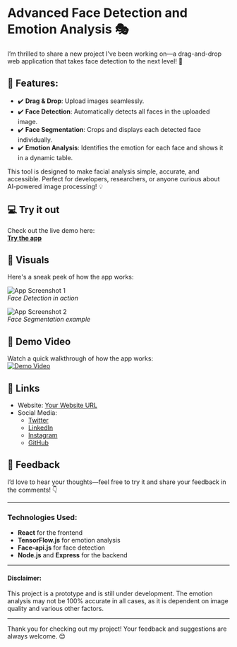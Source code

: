 # Advanced Face Detection and Emotion Analysis 🎭

I’m thrilled to share a new project I’ve been working on—a drag-and-drop web application that takes face detection to the next level! 🌟

## 📌 Features:
- ✔️ **Drag & Drop**: Upload images seamlessly.
- ✔️ **Face Detection**: Automatically detects all faces in the uploaded image.
- ✔️ **Face Segmentation**: Crops and displays each detected face individually.
- ✔️ **Emotion Analysis**: Identifies the emotion for each face and shows it in a dynamic table.

This tool is designed to make facial analysis simple, accurate, and accessible. Perfect for developers, researchers, or anyone curious about AI-powered image processing! 💡

## 💻 Try it out
Check out the live demo here:  
[**Try the app**](https://lnkd.in/gnymPgPv)

## 📸 Visuals

Here's a sneak peek of how the app works:

![App Screenshot 1](https://mohammedshamseerpvofficial.github.io/face-segmentation/face-imagees/img14.jpg)  
*Face Detection in action*

![App Screenshot 2](https://mohammedshamseerpvofficial.github.io/face-segmentation/face-imagees/sg2.jpg)  
*Face Segmentation example*

## 🎥 Demo Video
Watch a quick walkthrough of how the app works:  
[![Demo Video](https://img.youtube.com/vi/VIDEO_ID/0.jpg)](https://mohammedshamseerpvofficial.github.io/face-segmentation/face-imagees/video1.mp4)

## 🔗 Links
- Website: [Your Website URL](https://www.yourwebsite.com)
- Social Media:  
  - [Twitter](https://twitter.com/yourhandle)  
  - [LinkedIn](https://linkedin.com/in/yourprofile)  
  - [Instagram](https://instagram.com/yourhandle)  
  - [GitHub](https://github.com/yourusername)

## 💬 Feedback
I’d love to hear your thoughts—feel free to try it and share your feedback in the comments! 👇

---

### Technologies Used:
- **React** for the frontend
- **TensorFlow.js** for emotion analysis
- **Face-api.js** for face detection
- **Node.js** and **Express** for the backend

---

#### Disclaimer:
This project is a prototype and is still under development. The emotion analysis may not be 100% accurate in all cases, as it is dependent on image quality and various other factors.

---

Thank you for checking out my project! Your feedback and suggestions are always welcome. 😊
